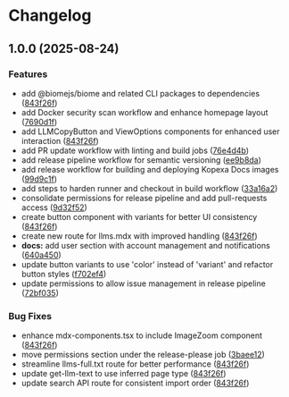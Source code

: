 # Changelog

## 1.0.0 (2025-08-24)


### Features

* add @biomejs/biome and related CLI packages to dependencies ([843f26f](https://github.com/kopexa-grc/docs/commit/843f26fa9ee549d6f3b40b722336929d72b2489b))
* add Docker security scan workflow and enhance homepage layout ([7690d1f](https://github.com/kopexa-grc/docs/commit/7690d1f7583861203d8e6ba0878b5f7ba1448731))
* add LLMCopyButton and ViewOptions components for enhanced user interaction ([843f26f](https://github.com/kopexa-grc/docs/commit/843f26fa9ee549d6f3b40b722336929d72b2489b))
* add PR update workflow with linting and build jobs ([76e4d4b](https://github.com/kopexa-grc/docs/commit/76e4d4b83aae332effd61533fc1906f20fb78912))
* add release pipeline workflow for semantic versioning ([ee9b8da](https://github.com/kopexa-grc/docs/commit/ee9b8da8248ede0c0438d2ecbf4cf74bea81c882))
* add release workflow for building and deploying Kopexa Docs images ([99d9c1f](https://github.com/kopexa-grc/docs/commit/99d9c1f3989449af9aed006f98bb74faeee782df))
* add steps to harden runner and checkout in build workflow ([33a16a2](https://github.com/kopexa-grc/docs/commit/33a16a2ef6e6bca80b283545ff0c446e3db29692))
* consolidate permissions for release pipeline and add pull-requests access ([9d32f52](https://github.com/kopexa-grc/docs/commit/9d32f52c9f9b48449634d0a7017c25a4ed6d1b3e))
* create button component with variants for better UI consistency ([843f26f](https://github.com/kopexa-grc/docs/commit/843f26fa9ee549d6f3b40b722336929d72b2489b))
* create new route for llms.mdx with improved handling ([843f26f](https://github.com/kopexa-grc/docs/commit/843f26fa9ee549d6f3b40b722336929d72b2489b))
* **docs:** add user section with account management and notifications ([640a450](https://github.com/kopexa-grc/docs/commit/640a450459fc53e41682e24cb0949cf1b990f5f5))
* update button variants to use 'color' instead of 'variant' and refactor button styles ([f702ef4](https://github.com/kopexa-grc/docs/commit/f702ef46316364dc6ae51fca0000b9c9b5d29473))
* update permissions to allow issue management in release pipeline ([72bf035](https://github.com/kopexa-grc/docs/commit/72bf03593103716b0fd092e05363c7786e2ea164))


### Bug Fixes

* enhance mdx-components.tsx to include ImageZoom component ([843f26f](https://github.com/kopexa-grc/docs/commit/843f26fa9ee549d6f3b40b722336929d72b2489b))
* move permissions section under the release-please job ([3baee12](https://github.com/kopexa-grc/docs/commit/3baee12d857c1c4e7ef64c87ca7655af9d938c93))
* streamline llms-full.txt route for better performance ([843f26f](https://github.com/kopexa-grc/docs/commit/843f26fa9ee549d6f3b40b722336929d72b2489b))
* update get-llm-text to use inferred page type ([843f26f](https://github.com/kopexa-grc/docs/commit/843f26fa9ee549d6f3b40b722336929d72b2489b))
* update search API route for consistent import order ([843f26f](https://github.com/kopexa-grc/docs/commit/843f26fa9ee549d6f3b40b722336929d72b2489b))

